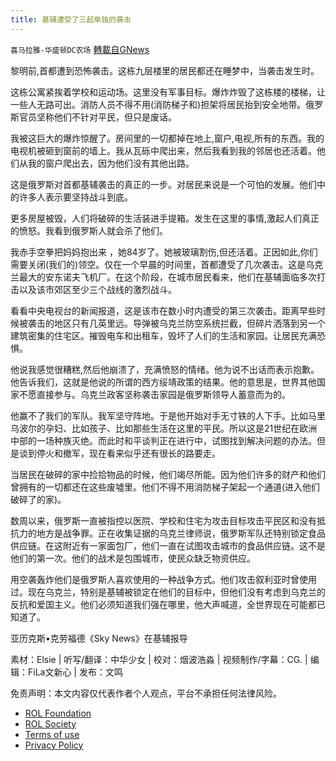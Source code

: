 ```yaml
---
title: 基辅遭受了三起单独的袭击
---
```

`喜马拉雅-华盛顿DC农场` [轉載自GNews](https://gnews.org/zh-hans/2182536/)

黎明前,首都遭到恐怖袭击。这栋九层楼里的居民都还在睡梦中，当袭击发生时。

这栋公寓紧挨着学校和运动场。这里没有军事目标。爆炸炸毁了这栋楼的楼梯，让一些人无路可出。消防人员不得不用(消防梯子和)担架将居民抬到安全地带。俄罗斯官员坚称他们不针对平民，但只是废话。

我被这巨大的爆炸惊醒了。房间里的一切都掉在地上,窗户,电视,所有的东西。我的电视机被砸到窗前的墙上。我从瓦砾中爬出来，然后我看到我的邻居也还活着。他们从我的窗户爬出去，因为他们没有其他出路。

这是俄罗斯对首都基辅袭击的真正的一步。对居民来说是一个可怕的发展。他们中的许多人表示要坚持战斗到底。

更多房屋被毁，人们将破碎的生活装进手提箱。发生在这里的事情,激起人们真正的愤怒。我看到俄罗斯人就会杀了他们。

我赤手空拳把妈妈抱出来 ，她84岁了。她被玻璃割伤,但还活着。正因如此,你们需要关闭(我们的)领空。仅在一个早晨的时间里，首都遭受了几次袭击。这是乌克兰最大的安东诺夫飞机厂。在这个阶段，在城市居民看来，他们在基辅面临多次打击以及该市郊区至少三个战线的激烈战斗。

看看中央电视台的新闻报道，这是该市在数小时内遭受的第三次袭击。距离早些时候被袭击的地区只有几英里远。导弹被乌克兰防空系统拦截，但碎片洒落到另一个建筑密集的住宅区。摧毁电车和出租车，毁坏了人们的生活和家园。让居民充满恐惧。

他说我感觉很糟糕,然后他崩溃了，充满愤怒的情绪。他为说不出话而表示抱歉。他告诉我们，这就是他说的所谓的西方绥靖政策的结果。他的意思是，世界其他国家不愿直接参与。乌克兰政客坚称袭击家园是俄罗斯领导人蓄意而为的。

他赢不了我们的军队。我军坚守阵地。于是他开始对手无寸铁的人下手。比如马里乌波尔的孕妇、比如孩子、比如那些生活在这里的平民。所以这是21世纪在欧洲中部的一场种族灭绝。而此时和平谈判正在进行中，试图找到解决问题的办法。但是谈到停火和撤军，现在看来似乎还有很长的路要走。

当居民在破碎的家中捡拾物品的时候，他们竭尽所能。因为他们许多的财产和他们曾拥有的一切都还在这些废墟里。他们不得不用消防梯子架起一个通道(进入他们破碎了的家)。

数周以来，俄罗斯一直被指控以医院、学校和住宅为攻击目标攻击平民区和没有抵抗力的地方是战争罪。正在收集证据的乌克兰律师说，俄罗斯军队还特别锁定食品供应链。在这附近有一家面包厂，他们一直在试图攻击城市的食品供应链。这不是他们的第一次。他们的战术是包围城市，使民众缺乏物资供应。

用空袭轰炸他们是俄罗斯人喜欢使用的一种战争方式。他们攻击叙利亚时曾使用过。现在乌克兰，特别是基辅被锁定在他们的目标中，但他们没有考虑到乌克兰的反抗和爱国主义。他们必须知道我们强在哪里，他大声喊道，全世界现在可能都已知道了。

亚历克斯•克劳福德《Sky News》在基辅报导

素材：Elsie | 听写/翻译：中华少女 | 校对：烟波浩淼 | 视频制作/字幕：CG. | 编辑：FiLa文新心 | 发布：文鸣

 

免责声明：本文内容仅代表作者个人观点，平台不承担任何法律风险。

- [ROL Foundation](https://rolfoundation.org/)
- [ROL Society](https://rolsociety.org/)
- [Terms of use](https://gnews.org/terms-of-use-3/)
- [Privacy Policy](https://gnews.org/privacy-policy/)
